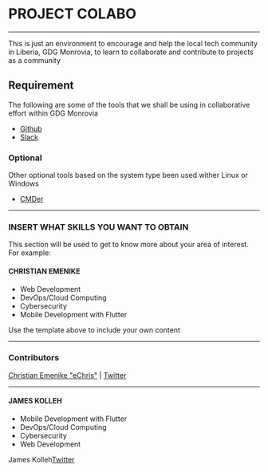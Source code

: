 # PROJECT COLABO
--------------------

This is just an environment to encourage and help the local tech community in Liberia, GDG Monrovia, to learn to collaborate and contribute to projects as a community

## Requirement

The following are some of the tools that we shall be using in collaborative effort within GDG Monrovia

* [Github](https://www.git-scm.com)
* [Slack](https://www.slack.com)

### Optional

Other optional tools based on the system type been used wither Linux or Windows

* [CMDer](https://www.cmder.com)

-----------------------------------
### INSERT WHAT SKILLS YOU WANT TO OBTAIN
This section will be used to get to know more about your area of interest. For example:
#### CHRISTIAN EMENIKE
* Web Development
* DevOps/Cloud Computing
* Cybersecurity
* Mobile Development with Flutter

Use the template above to include your own content

------------------------------------

### Contributors
[Christian Emenike "eChris"](http://www.ccemenike.me) | [Twitter](https://www.twitter.com/ccemenike)

-----------------------------------------------------

#### JAMES KOLLEH 
* Mobile Development with Flutter
* DevOps/Cloud Computing
* Cybersecurity
* Web Development

 James Kolleh[Twitter](https://twitter.com/kolleh_james)


